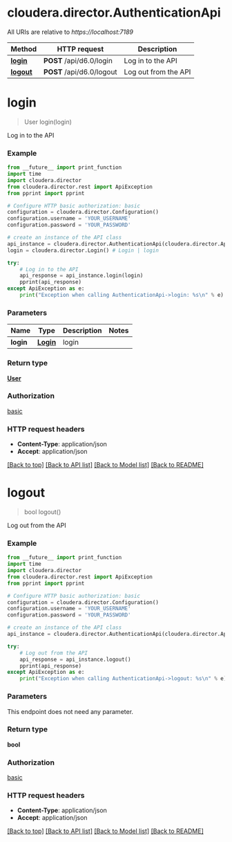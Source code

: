 # cloudera.director.AuthenticationApi

All URIs are relative to *https://localhost:7189*

Method | HTTP request | Description
------------- | ------------- | -------------
[**login**](AuthenticationApi.md#login) | **POST** /api/d6.0/login | Log in to the API
[**logout**](AuthenticationApi.md#logout) | **POST** /api/d6.0/logout | Log out from the API


# **login**
> User login(login)

Log in to the API

### Example
```python
from __future__ import print_function
import time
import cloudera.director
from cloudera.director.rest import ApiException
from pprint import pprint

# Configure HTTP basic authorization: basic
configuration = cloudera.director.Configuration()
configuration.username = 'YOUR_USERNAME'
configuration.password = 'YOUR_PASSWORD'

# create an instance of the API class
api_instance = cloudera.director.AuthenticationApi(cloudera.director.ApiClient(configuration))
login = cloudera.director.Login() # Login | login

try:
    # Log in to the API
    api_response = api_instance.login(login)
    pprint(api_response)
except ApiException as e:
    print("Exception when calling AuthenticationApi->login: %s\n" % e)
```

### Parameters

Name | Type | Description  | Notes
------------- | ------------- | ------------- | -------------
 **login** | [**Login**](Login.md)| login | 

### Return type

[**User**](User.md)

### Authorization

[basic](../README.md#basic)

### HTTP request headers

 - **Content-Type**: application/json
 - **Accept**: application/json

[[Back to top]](#) [[Back to API list]](../README.md#documentation-for-api-endpoints) [[Back to Model list]](../README.md#documentation-for-models) [[Back to README]](../README.md)

# **logout**
> bool logout()

Log out from the API

### Example
```python
from __future__ import print_function
import time
import cloudera.director
from cloudera.director.rest import ApiException
from pprint import pprint

# Configure HTTP basic authorization: basic
configuration = cloudera.director.Configuration()
configuration.username = 'YOUR_USERNAME'
configuration.password = 'YOUR_PASSWORD'

# create an instance of the API class
api_instance = cloudera.director.AuthenticationApi(cloudera.director.ApiClient(configuration))

try:
    # Log out from the API
    api_response = api_instance.logout()
    pprint(api_response)
except ApiException as e:
    print("Exception when calling AuthenticationApi->logout: %s\n" % e)
```

### Parameters
This endpoint does not need any parameter.

### Return type

**bool**

### Authorization

[basic](../README.md#basic)

### HTTP request headers

 - **Content-Type**: application/json
 - **Accept**: application/json

[[Back to top]](#) [[Back to API list]](../README.md#documentation-for-api-endpoints) [[Back to Model list]](../README.md#documentation-for-models) [[Back to README]](../README.md)

